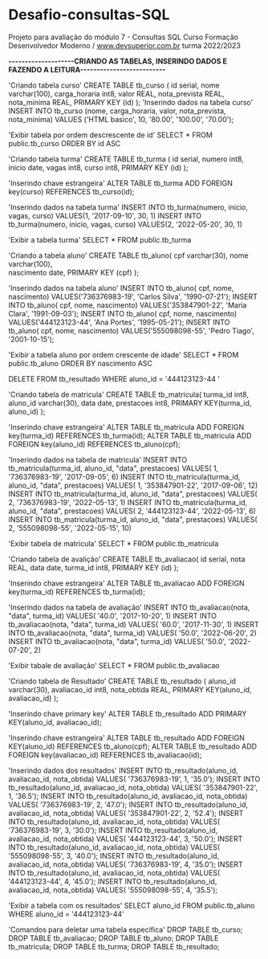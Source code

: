 # Desafio-consultas-SQL
Projeto para avaliação do módulo 7 - Consultas SQL Curso Formação Desenvolvedor Moderno / www.devsuperior.com.br turma 2022/2023

**--------------------CRIANDO AS TABELAS, INSERINDO DADOS E FAZENDO A LEITURA--------------------------**



'Criando tabela curso'
CREATE TABLE tb_curso (
    id serial, 
    nome varchar(100), 
    carga_horaria int8,
	valor REAL,
	nota_prevista REAL, 
	nota_minima REAL,
    PRIMARY KEY (id) 
);
'Inserindo dados na tabela curso'
INSERT INTO tb_curso (nome, carga_horaria, valor, nota_prevista, nota_minima) VALUES ('HTML basico', 10, '80.00', '100.00', '70.00');


'Exibir tabela por ordem descrescente de id'
SELECT * FROM public.tb_curso
ORDER BY id ASC 


'Criando tabela turma'
CREATE TABLE tb_turma (
    id serial, 
    numero int8,
    inicio date,
	vagas int8,
	curso int8,
    PRIMARY KEY (id)
);

'Inserindo chave estrangeira'
ALTER TABLE tb_turma ADD FOREIGN key(curso) REFERENCES tb_curso(id); 

'Inserindo dados na tabela turma'
INSERT INTO tb_turma(numero, inicio, vagas, curso) VALUES(1, '2017-09-10', 30, 1)
INSERT INTO tb_turma(numero, inicio, vagas, curso) VALUES(2, '2022-05-20', 30, 1)


'Exibir a tabela turma'
SELECT * FROM public.tb_turma


'Criando a tabela aluno'
CREATE TABLE tb_aluno(
    cpf varchar(30),
	nome varchar(100),  
    nascimento date,
    PRIMARY KEY (cpf)
);

'Inserindo dados na tabela aluno'
INSERT INTO tb_aluno( cpf, nome, nascimento) VALUES('736376983-19', 'Carlos Silva', '1990-07-21');
INSERT INTO tb_aluno( cpf, nome, nascimento) VALUES('353847901-22', 'Maria Clara', '1991-09-03');
INSERT INTO tb_aluno( cpf, nome, nascimento) VALUES('444123123-44', 'Ana Portes', '1995-05-21');
INSERT INTO tb_aluno( cpf, nome, nascimento) VALUES('555098098-55', 'Pedro Tiago', '2001-10-15');

'Exibir a tabela aluno por ordem crescente de idade'
SELECT * FROM public.tb_aluno
ORDER BY nascimento ASC

DELETE FROM tb_resultado WHERE aluno_id = '444123123-44 '

'Criando tabela de matricula'
CREATE TABLE tb_matricula(
    turma_id int8,
    aluno_id varchar(30),
    data date,
	prestacoes int8,
	PRIMARY KEY(turma_id, aluno_id)
);

'Inserindo chave estrangeira'
ALTER TABLE tb_matricula ADD FOREIGN key(turma_id) REFERENCES tb_turma(id); 
ALTER TABLE tb_matricula ADD FOREIGN key(aluno_id) REFERENCES tb_aluno(cpf); 

'Inserindo dados na tabela de matricula'
INSERT INTO tb_matricula(turma_id, aluno_id, "data", prestacoes) VALUES( 1, '736376983-19', '2017-09-05', 6)
INSERT INTO tb_matricula(turma_id, aluno_id, "data", prestacoes) VALUES( 1, '353847901-22', '2017-09-06', 12)
INSERT INTO tb_matricula(turma_id, aluno_id, "data", prestacoes) VALUES( 2, '736376983-19', '2022-05-13', 1)
INSERT INTO tb_matricula(turma_id, aluno_id, "data", prestacoes) VALUES( 2, '444123123-44', '2022-05-13', 6)
INSERT INTO tb_matricula(turma_id, aluno_id, "data", prestacoes) VALUES( 2, '555098098-55', '2022-05-15', 10)


'Exibir tabela de matricula'
SELECT * FROM public.tb_matricula


'Criando tabela de avalição'
CREATE TABLE tb_avaliacao(
    id serial,
    nota REAL,
    data date,
	turma_id int8,
    PRIMARY KEY (id)
);

'Inserindo chave estrangeira'
ALTER TABLE tb_avaliacao ADD FOREIGN key(turma_id) REFERENCES tb_turma(id); 

'Inserindo dados na tabela de avaliação'
INSERT INTO tb_avaliacao(nota, "data", turma_id) VALUES( '40.0', '2017-10-20', 1)
INSERT INTO tb_avaliacao(nota, "data", turma_id) VALUES( '60.0', '2017-11-30', 1)
INSERT INTO tb_avaliacao(nota, "data", turma_id) VALUES( '50.0', '2022-06-20', 2)
INSERT INTO tb_avaliacao(nota, "data", turma_id) VALUES( '50.0', '2022-07-20', 2)


'Exibir tabale de avaliação'
SELECT * FROM public.tb_avaliacao


'Criando tabela de Resultado'
CREATE TABLE tb_resultado (
	aluno_id varchar(30),
	avaliacao_id int8,
	nota_obtida REAL,
	PRIMARY KEY(aluno_id, avaliacao_id)
);

'Inserindo chave primary key'
ALTER TABLE tb_resultado ADD PRIMARY KEY(aluno_id, avaliacao_id);

'Inserindo chave estrangeira'
ALTER TABLE tb_resultado ADD FOREIGN KEY(aluno_id) REFERENCES tb_aluno(cpf);
ALTER TABLE tb_resultado ADD FOREIGN key(avaliacao_id) REFERENCES tb_avaliacao(id);

'Inserindo dados dos resultados'
INSERT INTO tb_resultado(aluno_id, avaliacao_id, nota_obtida) VALUES( '736376983-19', 1, '35.0');
INSERT INTO tb_resultado(aluno_id, avaliacao_id, nota_obtida) VALUES( '353847901-22', 1, '36.5');
INSERT INTO tb_resultado(aluno_id, avaliacao_id, nota_obtida) VALUES( '736376983-19', 2, '47.0');
INSERT INTO tb_resultado(aluno_id, avaliacao_id, nota_obtida) VALUES( '353847901-22', 2, '52.4');
INSERT INTO tb_resultado(aluno_id, avaliacao_id, nota_obtida) VALUES( '736376983-19', 3, '30.0');
INSERT INTO tb_resultado(aluno_id, avaliacao_id, nota_obtida) VALUES( '444123123-44', 3, '50.0');
INSERT INTO tb_resultado(aluno_id, avaliacao_id, nota_obtida) VALUES( '555098098-55', 3, '40.0');
INSERT INTO tb_resultado(aluno_id, avaliacao_id, nota_obtida) VALUES( '736376983-19', 4, '35.0');
INSERT INTO tb_resultado(aluno_id, avaliacao_id, nota_obtida) VALUES( '444123123-44', 4, '45.0');
INSERT INTO tb_resultado(aluno_id, avaliacao_id, nota_obtida) VALUES( '555098098-55', 4, '35.5');


'Exibir a tabela com os resultados'
SELECT aluno_id FROM public.tb_aluno WHERE aluno_id = '444123123-44'



'Comandos para deletar uma tabela especifica'
DROP TABLE tb_curso;
DROP TABLE tb_avaliacao;
DROP TABLE tb_aluno;
DROP TABLE tb_matricula;
DROP TABLE tb_turma;
DROP TABLE tb_resultado;
